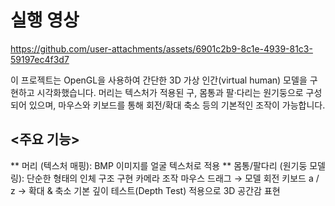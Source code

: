 # 실행 영상
https://github.com/user-attachments/assets/6901c2b9-8c1e-4939-81c3-59197ec4f3d7

이 프로젝트는 OpenGL을 사용하여 간단한 3D 가상 인간(virtual human) 모델을 구현하고 시각화했습니다.
머리는 텍스처가 적용된 구, 몸통과 팔·다리는 원기둥으로 구성되어 있으며, 마우스와 키보드를 통해 회전/확대 축소 등의 기본적인 조작이 가능합니다.

## <주요 기능>
** 머리 (텍스처 매핑): BMP 이미지를 얼굴 텍스처로 적용 **
몸통/팔다리 (원기둥 모델링): 단순한 형태의 인체 구조 구현
카메라 조작
마우스 드래그 → 모델 회전
키보드 a / z → 확대 & 축소
기본 깊이 테스트(Depth Test) 적용으로 3D 공간감 표현
